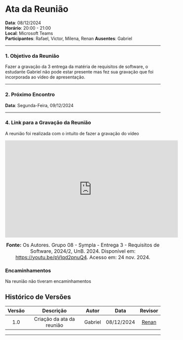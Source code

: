 # Ata da Reunião

**Data**: 08/12/2024  
**Horário**: 20:00 - 21:00  
**Local**: Microsoft Teams  
**Participantes**: Rafael, Victor, Milena, Renan 
**Ausentes**: Gabriel 

---

### 1. Objetivo da Reunião
Fazer a gravação da 3 entrega da matéria de requisitos de software, o estudante Gabriel não pode estar presente mas fez sua gravação que foi incorporada ao vídeo de apresentação.

---

### 2. Próximo Encontro

**Data**: Segunda-Feira, 09/12/2024  

---

### 4. Link para a Gravação da Reunião

A reunião foi realizada com o intuito de fazer a gravação do vídeo

<iframe width="560" height="315" src="https://www.youtube.com/embed/pVIqd2pnuQ4" title="YouTube video player" frameborder="0" allow="accelerometer; autoplay; clipboard-write; encrypted-media; gyroscope; picture-in-picture; web-share" referrerpolicy="strict-origin-when-cross-origin" allowfullscreen></iframe>

<font size="3"><p style="text-align: center"><b>Fonte:</b> Os Autores. Grupo 08 - Sympla - Entrega 3 - Requisitos de Software, 2024/2, UnB. 2024. Disponível em: <a href="https://youtu.be/pVIqd2pnuQ4">https://youtu.be/pVIqd2pnuQ4</a>. Acesso em: 24 nov. 2024.</p></font>


### Encaminhamentos

Na reunião não tiveram encaminhamentos

## Histórico de Versões

| Versão |          Descrição                |        Autor       |      Data      |      Revisor      |
|:------:|:---------------------------------:|:------------------:|:--------------:|:-----------------:|
|  1.0   | Criação da ata da reunião         | Gabriel           | 08/12/2024     | [Renan](https://github.com/renantfm4) |

---